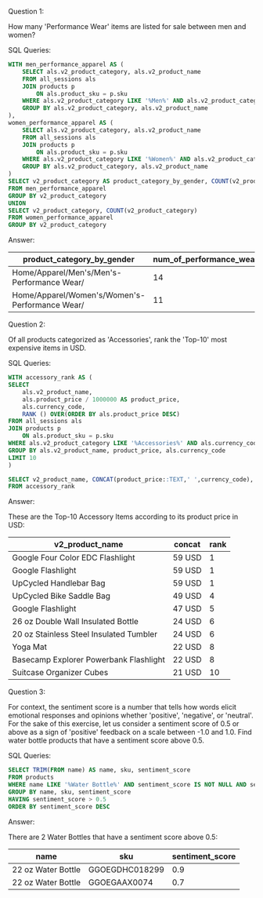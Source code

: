 Question 1: 

How many 'Performance Wear' items are listed for sale between men and women?

SQL Queries:

```sql
WITH men_performance_apparel AS (
	SELECT als.v2_product_category, als.v2_product_name
	FROM all_sessions als
	JOIN products p
		ON als.product_sku = p.sku
	WHERE als.v2_product_category LIKE '%Men%' AND als.v2_product_category LIKE '%Performance Wear%'
	GROUP BY als.v2_product_category, als.v2_product_name
),
women_performance_apparel AS (
	SELECT als.v2_product_category, als.v2_product_name
	FROM all_sessions als
	JOIN products p
		ON als.product_sku = p.sku
	WHERE als.v2_product_category LIKE '%Women%' AND als.v2_product_category LIKE '%Performance Wear%'
	GROUP BY als.v2_product_category, als.v2_product_name
)
SELECT v2_product_category AS product_category_by_gender, COUNT(v2_product_category) AS num_of_performance_wear_items
FROM men_performance_apparel
GROUP BY v2_product_category
UNION
SELECT v2_product_category, COUNT(v2_product_category)
FROM women_performance_apparel
GROUP BY v2_product_category
```

Answer: 

|product_category_by_gender                    |num_of_performance_wear_items|
|----------------------------------------------|-----------------------------|
|Home/Apparel/Men's/Men's-Performance Wear/    |14                           |
|Home/Apparel/Women's/Women's-Performance Wear/|11                           |



Question 2: 

Of all products categorized as 'Accessories', rank the 'Top-10' most expensive items in USD.

SQL Queries:

```sql
WITH accessory_rank AS (
SELECT 
	als.v2_product_name,
	als.product_price / 1000000 AS product_price,
	als.currency_code,
	RANK () OVER(ORDER BY als.product_price DESC)
FROM all_sessions als
JOIN products p
	ON als.product_sku = p.sku
WHERE als.v2_product_category LIKE '%Accessories%' AND als.currency_code IS NOT NULL
GROUP BY als.v2_product_name, product_price, als.currency_code
LIMIT 10
)

SELECT v2_product_name, CONCAT(product_price::TEXT,' ',currency_code), rank
FROM accessory_rank
```

Answer:

These are the Top-10 Accessory Items according to its product price in USD:

|v2_product_name                               |concat|rank|
|----------------------------------------------|------|----|
|Google Four Color EDC Flashlight              |59 USD|1   |
|Google Flashlight                             |59 USD|1   |
|UpCycled Handlebar Bag                        |59 USD|1   |
|UpCycled Bike Saddle Bag                      |49 USD|4   |
|Google Flashlight                             |47 USD|5   |
|26 oz Double Wall Insulated Bottle            |24 USD|6   |
|20 oz Stainless Steel Insulated Tumbler       |24 USD|6   |
|Yoga Mat                                      |22 USD|8   |
|Basecamp Explorer Powerbank Flashlight        |22 USD|8   |
|Suitcase Organizer Cubes                      |21 USD|10  |



Question 3: 

For context, the sentiment score is a number that tells how words elicit emotional responses and opinions whether 'positive', 'negative', or 'neutral'.  For the sake of this exercise, let us consider a sentiment score of 0.5 or above as a sign of 'positive' feedback on a scale between -1.0 and 1.0.  Find water bottle products that have a sentiment score above 0.5.

SQL Queries:

```sql
SELECT TRIM(FROM name) AS name, sku, sentiment_score
FROM products
WHERE name LIKE '%Water Bottle%' AND sentiment_score IS NOT NULL AND sentiment_magnitude IS NOT NULL
GROUP BY name, sku, sentiment_score
HAVING sentiment_score > 0.5
ORDER BY sentiment_score DESC
```

Answer:

There are 2 Water Bottles that have a sentiment score above 0.5:

|name         |sku |sentiment_score|
|-------------|----|---------------|
|22 oz Water Bottle|GGOEGDHC018299|0.9            |
|22 oz Water Bottle|GGOEGAAX0074|0.7            |

